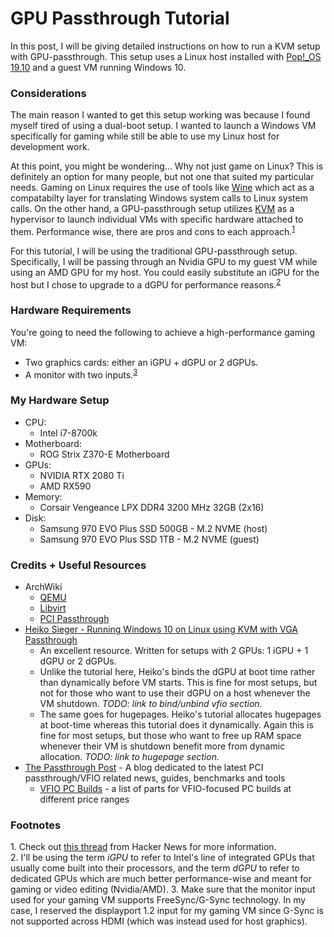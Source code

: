 # GPU Passthrough Tutorial

In this post, I will be giving detailed instructions on how to run a KVM setup with GPU-passthrough. This setup uses a Linux host installed with [Pop!\_OS 19.10](https://system76.com/pop) and a guest VM running Windows 10.

### Considerations

The main reason I wanted to get this setup working was because I found myself tired of using a dual-boot setup. I wanted to launch a Windows VM specifically for gaming while still be able to use my Linux host for development work.

At this point, you might be wondering... Why not just game on Linux? This is definitely an option for many people, but not one that suited my particular needs. Gaming on Linux requires the use of tools like [Wine](https://en.wikipedia.org/wiki/Wine_(software)) which act as a compatabilty layer for translating Windows system calls to Linux system calls. On the other hand, a GPU-passthrough setup utilizes [KVM](https://en.wikipedia.org/wiki/Kernel-based_Virtual_Machine) as a hypervisor to launch individual VMs with specific hardware attached to them. Performance wise, there are pros and cons to each approach.<sup>[1](#footnote1)</sup>

For this tutorial, I will be using the traditional GPU-passthrough setup. Specifically, I will be passing through an Nvidia GPU to my guest VM while using an AMD GPU for my host. You could easily substitute an iGPU for the host but I chose to upgrade to a dGPU for performance reasons.<sup>[2](#footnote2)</sup>

### Hardware Requirements

You're going to need the following to achieve a high-performance gaming VM:
- Two graphics cards: either an iGPU + dGPU or 2 dGPUs. 
- A monitor with two inputs.<sup>[3](#footnote3)</sup> 

### My Hardware Setup
- CPU:
    - Intel i7-8700k
- Motherboard:
    - ROG Strix Z370-E Motherboard
- GPUs:
    - NVIDIA RTX 2080 Ti
    - AMD RX590
- Memory:
    - Corsair Vengeance LPX DDR4 3200 MHz 32GB (2x16)
- Disk:
    - Samsung 970 EVO Plus SSD 500GB - M.2 NVME (host)
    - Samsung 970 EVO Plus SSD 1TB - M.2 NVME (guest)

### Credits + Useful Resources

- ArchWiki
    - [QEMU](https://wiki.archlinux.org/index.php/QEMU)
    - [Libvirt](https://wiki.archlinux.org/index.php/Libvirt)
    - [PCI Passthrough](https://wiki.archlinux.org/index.php/PCI_passthrough_via_OVMF)
- [Heiko Sieger - Running Windows 10 on Linux using KVM with VGA Passthrough](https://heiko-sieger.info/running-windows-10-on-linux-using-kvm-with-vga-passthrough)
    - An excellent resource. Written for setups with 2 GPUs: 1 iGPU + 1 dGPU or 2 dGPUs. 
    - Unlike the tutorial here, Heiko's binds the dGPU at boot time rather than dynamically before VM starts. This is fine for most setups, but not for those who want to use their dGPU on a host whenever the VM shutdown. *TODO: link to bind/unbind vfio section.*
    - The same goes for hugepages. Heiko's tutorial allocates hugepages at boot-time whereas this tutorial does it dynamically. Again this is fine for most setups, but those who want to free up RAM space whenever their VM is shutdown benefit more from dynamic allocation. *TODO: link to hugepage section.*
- [The Passthrough Post](https://passthroughpo.st/) - A blog dedicated to the latest PCI passthrough/VFIO related news, guides, benchmarks and tools
    - [VFIO PC Builds](https://passthroughpo.st/vfio-increments/) - a list of parts for VFIO-focused PC builds at different price ranges

### Footnotes
<a name="footnote1">1</a>. Check out [this thread](https://news.ycombinator.com/item?id=18328323) from Hacker News for more information. <br/>
<a name="footnote2">2</a>. I'll be using the term *iGPU* to refer to Intel's line of integrated GPUs that usually come built into their processors, and the term *dGPU* to refer to dedicated GPUs which are much better performance-wise and meant for gaming or video editing (Nvidia/AMD).
<a name="footnote3">3</a>. Make sure that the monitor input used for your gaming VM supports FreeSync/G-Sync technology. In my case, I reserved the displayport 1.2 input for my gaming VM since G-Sync is not supported across HDMI (which was instead used for host graphics).
